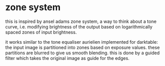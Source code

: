 # zone system

this is inspired by ansel adams zone system, a way to think
about a tone curve, i.e. modifying brightness of the output
based on logarithmically spaced zones of input brightness.

it works similar to the tone equaliser aurielien implemented
for darktable: the input image is partitioned into zones
based on exposure values. these partitions are blurred to
give us smooth blending. this is done by a guided filter which
takes the original image as guide for the edges.
